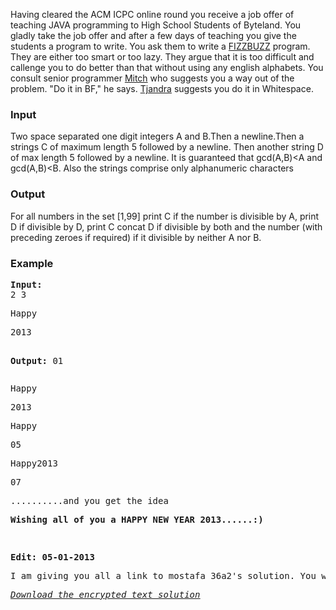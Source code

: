<p>Having cleared the ACM ICPC online round you receive a job offer of teaching JAVA programming to High School Students of Byteland. You gladly take the job offer and after a few days of teaching you give the students a program to write. You ask them to write a <a href="http://en.wikipedia.org/wiki/Fizz_buzz">FIZZBUZZ</a> program. They are either too smart or too lazy. They argue that it is too difficult and callenge you to do better than that without using any english alphabets. You consult senior programmer <a href="../../../users/cyclops/">Mitch</a> who suggests you a way out of the problem. "Do it in BF," he says. <a href="../../../users/tjandra/">Tjandra</a> suggests you do it in Whitespace.</p>
<h3>Input</h3>
<p>Two space separated one digit integers A and B.Then a newline.Then a strings C of maximum length 5 followed by a newline. Then another string D of max length 5 followed by a newline. It is guaranteed that gcd(A,B)&lt;A and gcd(A,B)&lt;B. Also the strings comprise only alphanumeric characters</p>
<h3>Output</h3>
<p>For all numbers in the set [1,99] print C if the number is divisible by A, print D if divisible by D, print C concat D if divisible by both and the number (with preceding zeroes if required) if it divisible by neither A nor B.</p>
<h3>Example</h3>
<pre><strong>Input:</strong>
2 3</pre>
<pre>Happy</pre>
<pre>2013

<strong>Output:</strong>
01
</pre>
<pre>Happy</pre>
<pre>2013</pre>
<pre>Happy</pre>
<pre>05</pre>
<pre>Happy2013</pre>
<pre>07</pre>
<pre>..........and you get the idea</pre>
<pre><strong>Wishing all of you a HAPPY NEW YEAR 2013......:)</strong></pre>
<pre><strong><br></strong></pre>
<pre><strong>Edit: 05-01-2013</strong></pre>
<pre>I am giving you all a link to mostafa_36a2's solution. You would be pleased....</pre>
<pre><em><u><a href="../../../content/adityapande:ADITYA13solution.txt">Download the encrypted text solution</a></u></em></pre>